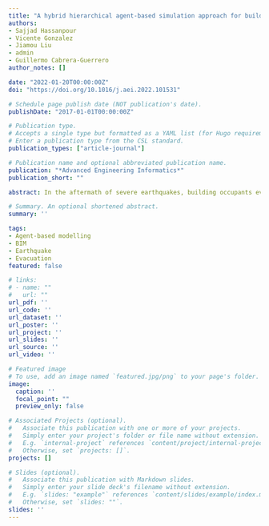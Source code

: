 ```yaml
---
title: "A hybrid hierarchical agent-based simulation approach for buildings indoor layout evaluation based on the post-earthquake evacuation"
authors:
- Sajjad Hassanpour
- Vicente Gonzalez
- Jiamou Liu
- admin
- Guillermo Cabrera-Guerrero
author_notes: []

date: "2022-01-20T00:00:00Z"
doi: "https://doi.org/10.1016/j.aei.2022.101531"

# Schedule page publish date (NOT publication's date).
publishDate: "2017-01-01T00:00:00Z"

# Publication type.
# Accepts a single type but formatted as a YAML list (for Hugo requirements).
# Enter a publication type from the CSL standard.
publication_types: ["article-journal"]

# Publication name and optional abbreviated publication name.
publication: "*Advanced Engineering Informatics*"
publication_short: ""

abstract: In the aftermath of severe earthquakes, building occupants evacuation behaviour is a vital indicator of the performance of an indoor building design. However, earthquake evacuation has been systematically neglected in the current building design practice. Arguably, one of the primary reasons for this is that post-earthquake evacuation behaviour is complex and distinct from all other types of evacuation behaviours such as fire. Thus, a comprehensive approach to considering the integration of human evacuation behaviour and a building's indoor layout design, mainly focused on non-structural damage, has been consistently neglected in the literature. In this paper, a hierarchical hybrid Agent-Based Model (ABM) framework integrated with a Cellular Automata (CA) and a 2D Building Information Model (BIM) damage visualisation to consider an approximation of non-structural damage has been developed. The proposed ABM incorporates learning mechanisms and human psychological aspects influencing evacuees' utility during the navigation process. The proposed approach was verified by comparing the results to previous real-life post-earthquake evacuation data and a “model to model” comparison of results from the existing relevant studies. The model prototype was successfully tested to simulate the pedestrian evacuation process from one floor of the new engineering building at The University of Auckland, New Zealand. The proposed simulation approach has been carried out for two different internal layout design alternatives where five population sizes are evacuated through different scenarios. The outputs from this study can be used to improve the design's compatibility of the building's indoor layout with the occupants' post-earthquake evacuation behaviour.

# Summary. An optional shortened abstract.
summary: ''

tags:
- Agent-based modelling
- BIM
- Earthquake
- Evacuation
featured: false

# links:
# - name: ""
#   url: ""
url_pdf: ''
url_code: ''
url_dataset: ''
url_poster: ''
url_project: ''
url_slides: ''
url_source: ''
url_video: ''

# Featured image
# To use, add an image named `featured.jpg/png` to your page's folder. 
image:
  caption: ''
  focal_point: ""
  preview_only: false

# Associated Projects (optional).
#   Associate this publication with one or more of your projects.
#   Simply enter your project's folder or file name without extension.
#   E.g. `internal-project` references `content/project/internal-project/index.md`.
#   Otherwise, set `projects: []`.
projects: []

# Slides (optional).
#   Associate this publication with Markdown slides.
#   Simply enter your slide deck's filename without extension.
#   E.g. `slides: "example"` references `content/slides/example/index.md`.
#   Otherwise, set `slides: ""`.
slides: ''
---
```


